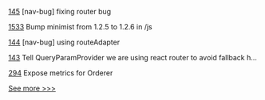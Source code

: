 
[145](https://github.com/hyperledger/firefly-ui/pull/145) [nav-bug] fixing router bug

[1533](https://github.com/hyperledger/burrow/pull/1533) Bump minimist from 1.2.5 to 1.2.6 in /js

[144](https://github.com/hyperledger/firefly-ui/pull/144) [nav-bug] using routeAdapter

[143](https://github.com/hyperledger/firefly-ui/pull/143) Tell QueryParamProvider we are using react router to avoid fallback h…

[294](https://github.com/hyperledger-labs/fablo/pull/294) Expose metrics for Orderer


[See more >>>](https://start-here.hyperledger.org/pull-requests)
